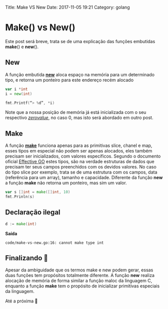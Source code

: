 Title: Make VS New
Date: 2017-11-05 19:21
Category: golang

# Make() vs New()

Este post será breve, trata se de uma explicação das funções embutidas **make**() e **new**().

## New

A função embutida **[new](https://golang.org/pkg/builtin/#new)** aloca espaço na memória para um determinado tipo, e retorna um ponteiro para este endereço recém alocado

```go
var i *int
i = new(int)

fmt.Printf(“> %d”, *i)
```
Note que a nossa posição de memória já está inicializada com o seu respectivo *[zerovalue](https://tour.golang.org/basics/12)*, no caso 0, mas isto será abordado em outro post.

## Make

A função **[make](https://golang.org/pkg/builtin/#make)** funciona apenas para as primitivas slice, chanel e map, esses tipos em especial não podem ser apenas alocados, eles também precisam ser inicializados, com valores específicos.
Segundo o documento oficial [Effective GO](https://golang.org/doc/effective_go.html#allocation_make) estes tipos, são na verdade estruturas de dados que precisam ter seus campos preenchidos com os devidos valores. No caso do tipo slice por exemplo, trata se de uma estrutura com os campos, data (referência para um array), tamanho e capacidade. Diferente da função **new** a função **make** não retorna um ponteiro, mas sim um valor.

```go
var s []int = make([]int, 10)
fmt.Prinln(s)
```

## Declaração ilegal
```go
d := make(int)
```

**Saída**
```
code/make-vs-new.go:16: cannot make type int
```


## Finalizando &#128123;

Apesar da ambiguidade que os termos make e new podem gerar, essas duas funções tem propósitos totalmente diferente. A função **new** realiza alocação de memória de forma similar a função maloc da linguagem C, enquanto a função **make** tem o propósito de inicializar primitivas especiais da linguagem.

Até a próxima &#128640;






